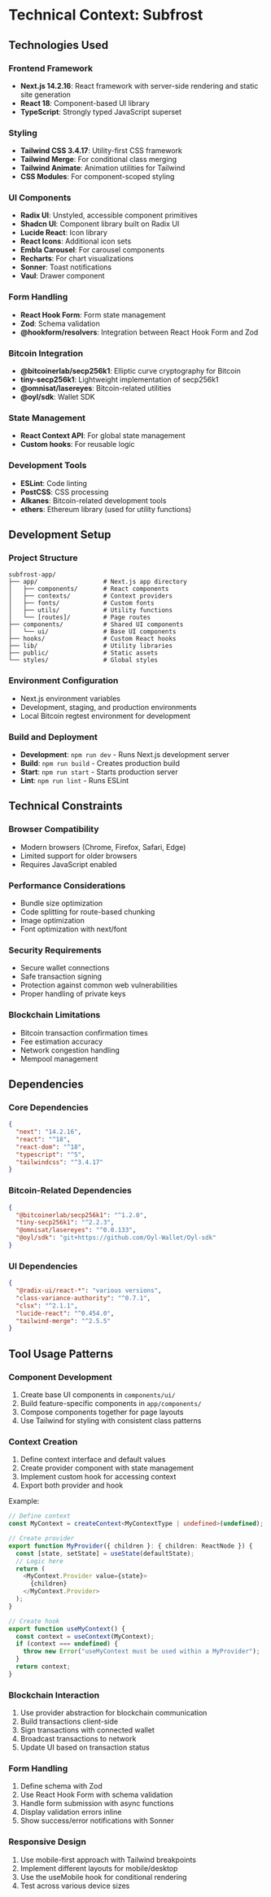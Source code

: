 # Technical Context: Subfrost

## Technologies Used

### Frontend Framework
- **Next.js 14.2.16**: React framework with server-side rendering and static site generation
- **React 18**: Component-based UI library
- **TypeScript**: Strongly typed JavaScript superset

### Styling
- **Tailwind CSS 3.4.17**: Utility-first CSS framework
- **Tailwind Merge**: For conditional class merging
- **Tailwind Animate**: Animation utilities for Tailwind
- **CSS Modules**: For component-scoped styling

### UI Components
- **Radix UI**: Unstyled, accessible component primitives
- **Shadcn UI**: Component library built on Radix UI
- **Lucide React**: Icon library
- **React Icons**: Additional icon sets
- **Embla Carousel**: For carousel components
- **Recharts**: For chart visualizations
- **Sonner**: Toast notifications
- **Vaul**: Drawer component

### Form Handling
- **React Hook Form**: Form state management
- **Zod**: Schema validation
- **@hookform/resolvers**: Integration between React Hook Form and Zod

### Bitcoin Integration
- **@bitcoinerlab/secp256k1**: Elliptic curve cryptography for Bitcoin
- **tiny-secp256k1**: Lightweight implementation of secp256k1
- **@omnisat/lasereyes**: Bitcoin-related utilities
- **@oyl/sdk**: Wallet SDK

### State Management
- **React Context API**: For global state management
- **Custom hooks**: For reusable logic

### Development Tools
- **ESLint**: Code linting
- **PostCSS**: CSS processing
- **Alkanes**: Bitcoin-related development tools
- **ethers**: Ethereum library (used for utility functions)

## Development Setup

### Project Structure
```
subfrost-app/
├── app/                  # Next.js app directory
│   ├── components/       # React components
│   ├── contexts/         # Context providers
│   ├── fonts/            # Custom fonts
│   ├── utils/            # Utility functions
│   └── [routes]/         # Page routes
├── components/           # Shared UI components
│   └── ui/               # Base UI components
├── hooks/                # Custom React hooks
├── lib/                  # Utility libraries
├── public/               # Static assets
└── styles/               # Global styles
```

### Environment Configuration
- Next.js environment variables
- Development, staging, and production environments
- Local Bitcoin regtest environment for development

### Build and Deployment
- **Development**: `npm run dev` - Runs Next.js development server
- **Build**: `npm run build` - Creates production build
- **Start**: `npm run start` - Starts production server
- **Lint**: `npm run lint` - Runs ESLint

## Technical Constraints

### Browser Compatibility
- Modern browsers (Chrome, Firefox, Safari, Edge)
- Limited support for older browsers
- Requires JavaScript enabled

### Performance Considerations
- Bundle size optimization
- Code splitting for route-based chunking
- Image optimization
- Font optimization with next/font

### Security Requirements
- Secure wallet connections
- Safe transaction signing
- Protection against common web vulnerabilities
- Proper handling of private keys

### Blockchain Limitations
- Bitcoin transaction confirmation times
- Fee estimation accuracy
- Network congestion handling
- Mempool management

## Dependencies

### Core Dependencies
```json
{
  "next": "14.2.16",
  "react": "^18",
  "react-dom": "^18",
  "typescript": "^5",
  "tailwindcss": "^3.4.17"
}
```

### Bitcoin-Related Dependencies
```json
{
  "@bitcoinerlab/secp256k1": "^1.2.0",
  "tiny-secp256k1": "^2.2.3",
  "@omnisat/lasereyes": "^0.0.133",
  "@oyl/sdk": "git+https://github.com/Oyl-Wallet/Oyl-sdk"
}
```

### UI Dependencies
```json
{
  "@radix-ui/react-*": "various versions",
  "class-variance-authority": "^0.7.1",
  "clsx": "^2.1.1",
  "lucide-react": "^0.454.0",
  "tailwind-merge": "^2.5.5"
}
```

## Tool Usage Patterns

### Component Development
1. Create base UI components in `components/ui/`
2. Build feature-specific components in `app/components/`
3. Compose components together for page layouts
4. Use Tailwind for styling with consistent class patterns

### Context Creation
1. Define context interface and default values
2. Create provider component with state management
3. Implement custom hook for accessing context
4. Export both provider and hook

Example:
```typescript
// Define context
const MyContext = createContext<MyContextType | undefined>(undefined);

// Create provider
export function MyProvider({ children }: { children: ReactNode }) {
  const [state, setState] = useState(defaultState);
  // Logic here
  return (
    <MyContext.Provider value={state}>
      {children}
    </MyContext.Provider>
  );
}

// Create hook
export function useMyContext() {
  const context = useContext(MyContext);
  if (context === undefined) {
    throw new Error("useMyContext must be used within a MyProvider");
  }
  return context;
}
```

### Blockchain Interaction
1. Use provider abstraction for blockchain communication
2. Build transactions client-side
3. Sign transactions with connected wallet
4. Broadcast transactions to network
5. Update UI based on transaction status

### Form Handling
1. Define schema with Zod
2. Use React Hook Form with schema validation
3. Handle form submission with async functions
4. Display validation errors inline
5. Show success/error notifications with Sonner

### Responsive Design
1. Use mobile-first approach with Tailwind breakpoints
2. Implement different layouts for mobile/desktop
3. Use the useMobile hook for conditional rendering
4. Test across various device sizes